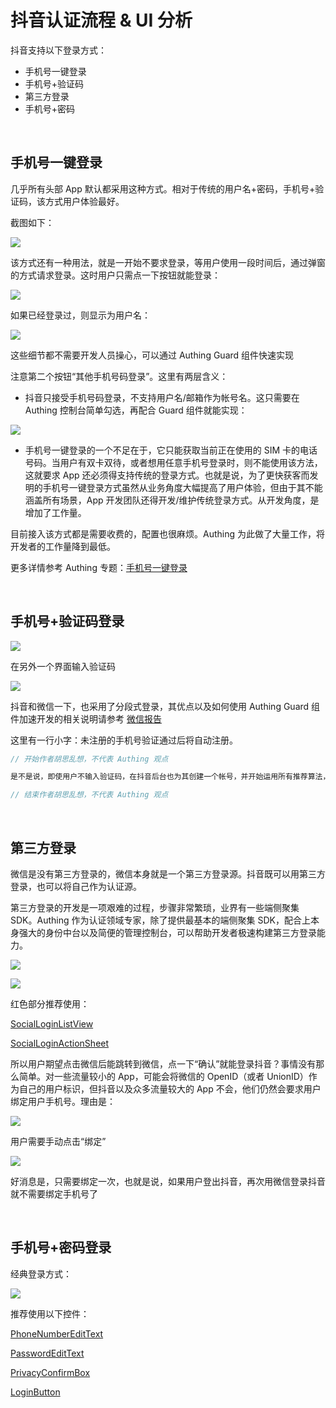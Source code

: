 # 抖音认证流程 & UI 分析

抖音支持以下登录方式：

* 手机号一键登录
* 手机号+验证码
* 第三方登录
* 手机号+密码

<br>

## 手机号一键登录

几乎所有头部 App 默认都采用这种方式。相对于传统的用户名+密码，手机号+验证码，该方式用户体验最好。

截图如下：

![](./images/douyin/1.jpeg)

该方式还有一种用法，就是一开始不要求登录，等用户使用一段时间后，通过弹窗的方式请求登录。这时用户只需点一下按钮就能登录：

![](./images/douyin/6.jpeg)

如果已经登录过，则显示为用户名：

![](./images/douyin/5.jpeg)

这些细节都不需要开发人员操心，可以通过 Authing Guard 组件快速实现

注意第二个按钮“其他手机号码登录”。这里有两层含义：

* 抖音只接受手机号码登录，不支持用户名/邮箱作为帐号名。这只需要在 Authing 控制台简单勾选，再配合 Guard 组件就能实现：

![](./../images/login_methods.png)

* 手机号一键登录的一个不足在于，它只能获取当前正在使用的 SIM 卡的电话号码。当用户有双卡双待，或者想用任意手机号登录时，则不能使用该方法，这就要求 App 还必须得支持传统的登录方式。也就是说，为了更快获客而发明的手机号一键登录方式虽然从业务角度大幅提高了用户体验，但由于其不能涵盖所有场景，App 开发团队还得开发/维护传统登录方式。从开发角度，是增加了工作量。

目前接入该方式都是需要收费的，配置也很麻烦。Authing 为此做了大量工作，将开发者的工作量降到最低。

更多详情参考 Authing 专题：[手机号一键登录](./../topics/onepass.md)

<br>

## 手机号+验证码登录

![](./images/douyin/2.jpeg)

在另外一个界面输入验证码

![](./images/douyin/3.jpeg)

抖音和微信一下，也采用了分段式登录，其优点以及如何使用 Authing Guard 组件加速开发的相关说明请参考 [微信报告](./wechat.md)

这里有一行小字：未注册的手机号验证通过后将自动注册。

```java
// 开始作者胡思乱想，不代表 Authing 观点

是不是说，即使用户不输入验证码，在抖音后台也为其创建一个帐号，并开始运用所有推荐算法，只是在端侧表现为未登录状态，无法查看个人数据。

// 结束作者胡思乱想，不代表 Authing 观点
```

<br>

## 第三方登录

微信是没有第三方登录的，微信本身就是一个第三方登录源。抖音既可以用第三方登录，也可以将自己作为认证源。

第三方登录的开发是一项艰难的过程，步骤非常繁琐，业界有一些端侧聚集 SDK。Authing 作为认证领域专家，除了提供最基本的端侧聚集 SDK，配合上本身强大的身份中台以及简便的管理控制台，可以帮助开发者极速构建第三方登录能力。

![](./images/douyin/7.jpeg)

![](./images/douyin/8.jpeg)

红色部分推荐使用：

[SocialLoginListView](./../hc_social_login_list_view.md)

[SocialLoginActionSheet](./../hc_social_login_action_sheet.md)


所以用户期望点击微信后能跳转到微信，点一下“确认”就能登录抖音？事情没有那么简单。对一些流量较小的 App，可能会将微信的 OpenID（或者 UnionID）作为自己的用户标识，但抖音以及众多流量较大的 App 不会，他们仍然会要求用户绑定用户手机号。理由是：

![](./images/douyin/9.jpeg)

用户需要手动点击“绑定”

![](./images/douyin/10.jpeg)

好消息是，只需要绑定一次，也就是说，如果用户登出抖音，再次用微信登录抖音就不需要绑定手机号了

<br>

## 手机号+密码登录

经典登录方式：

![](./images/douyin/4.jpeg)

推荐使用以下控件：

[PhoneNumberEditText](./../hc_phone_number_edit_text.md)

[PasswordEditText](./../hc_password_edit_text.md)

[PrivacyConfirmBox](./../hc_privacy_confirm_box.md)

[LoginButton](./../hc_login_button.md)
